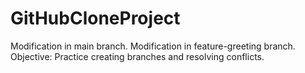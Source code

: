 # GitHubCloneProject
Modification in main branch.
Modification in feature-greeting branch.
Objective: Practice creating branches and resolving conflicts.

